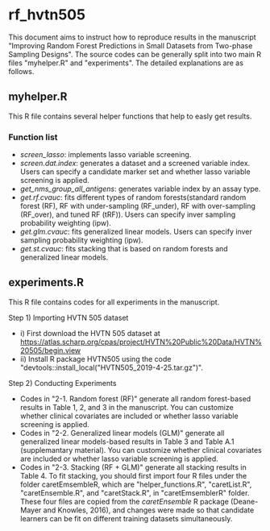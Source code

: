 # rf_hvtn505
This document aims to instruct how to reproduce results in the manuscript "Improving Random Forest Predictions in Small Datasets from Two-phase Sampling Designs". The source codes can be generally split into two main R files "myhelper.R" and "experiments". The detailed explanations are as follows.

## myhelper.R
This R file contains several helper functions that help to easly get results.

### Function list
- *screen_lasso*: implements lasso variable screening.
- *screen.dat.index*: generates a dataset and a screened variable index. Users can specify a candidate marker set and whether lasso variable screening is applied.
- *get_nms_group_all_antigens*: generates variable index by an assay type.
- *get.rf.cvauc*: fits different types of random forests(standard random forest (RF), RF with under-sampling (RF_under), RF with over-sampling (RF_over), and tuned RF (tRF)). Users can specify inver sampling probability weighting (ipw).
- *get.glm.cvauc*: fits generalized linear models. Users can specify inver sampling probability weighting (ipw).
- *get.st.cvauc*: fits stacking that is based on random forests and generalized linear models. 

## experiments.R
This R file contains codes for all experiments in the manuscript.

Step 1) Importing HVTN 505 dataset
- i) First download the HVTN 505 dataset at https://atlas.scharp.org/cpas/project/HVTN%20Public%20Data/HVTN%20505/begin.view
- ii) Install R package HVTN505 using the code "devtools::install_local("HVTN505_2019-4-25.tar.gz")".

Step 2) Conducting Experiments
- Codes in "2-1. Random forest (RF)" generate all random forest-based results in Table 1, 2, and 3 in the manuscript. You can customize whether clinical covariates are included or whether lasso variable screening is applied.
- Codes in "2-2. Generalized linear models (GLM)" generate all generalized linear models-based results in Table 3 and Table A.1 (supplemantary material). You can customize whether clinical covariates are included or whether lasso variable screening is applied.
- Codes in "2-3. Stacking (RF + GLM)" generate all stacking results in Table 4. To fit stacking, you should first import four R files under the folder caretEmsembleR, which are "helper_functions.R", "caretList.R", "caretEnsemble.R", and "caretStack.R", in "caretEmsemblerR" folder. These four files are copied from the *caretEnsemble* R package (Deane-Mayer and Knowles, 2016), and changes were made so that candidate learners can be fit on different training datasets simultaneously.
